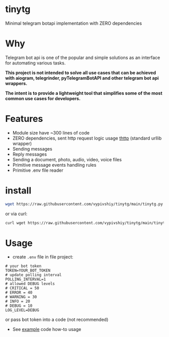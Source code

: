 # tinytg

Minimal telegram botapi implementation with ZERO dependencies

# Why

Telegram bot api is one of the popular and simple solutions as an interface for automating various tasks.

**This project is not intended to solve all use cases that can be achieved with aiogram, telegrinder, pyTelegramBotAPI 
and other telegram bot api wrappers.**

**The intent is to provide a lightweight tool that simplifies some of the most common use cases for developers.**  

# Features

- Module size have ~300 lines of code
- ZERO dependencies, sent http request logic usage [thttp](https://github.com/sesh/thttp) (standard urllib wrapper)
- Sending messages
- Reply messages
- Sending a document, photo, audio, video, voice files
- Primitive message events handling rules
- Primitive .env file reader

# install

```sh
wget https://raw.githubusercontent.com/vypivshiy/tinytg/main/tinytg.py
```

or via curl:

```sh
curl wget https://raw.githubusercontent.com/vypivshiy/tinytg/main/tinytg.py > tinytg.py
```

# Usage

- create `.env` file in file project:

```env
# your bot token
TOKEN=YOUR_BOT_TOKEN
# update polling interval
POLLING_INTERVAL=1
# allowed DEBUG levels
# CRITICAL = 50
# ERROR = 40
# WARNING = 30
# INFO = 20
# DEBUG = 10
LOG_LEVEL=DEBUG
```

or pass bot token into a code (not recommended)

- See [example](example.py) code how-to usage
